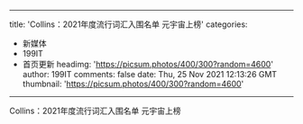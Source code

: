 
---
title: 'Collins：2021年度流行词汇入围名单 元宇宙上榜'
categories: 
 - 新媒体
 - 199IT
 - 首页更新
headimg: 'https://picsum.photos/400/300?random=4600'
author: 199IT
comments: false
date: Thu, 25 Nov 2021 12:13:26 GMT
thumbnail: 'https://picsum.photos/400/300?random=4600'
---

<div>   
Collins：2021年度流行词汇入围名单 元宇宙上榜  
</div>
            